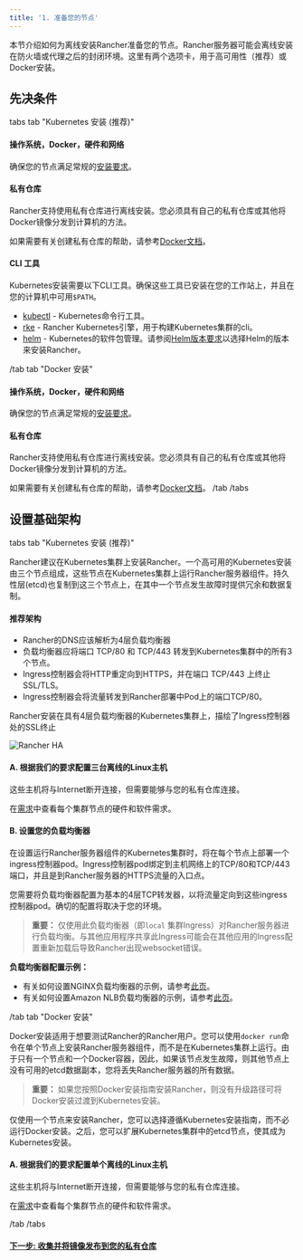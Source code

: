```yaml
---
title: '1. 准备您的节点'
---
```


本节介绍如何为离线安装Rancher准备您的节点。Rancher服务器可能会离线安装在防火墙或代理之后的封闭环境。这里有两个选项卡，用于高可用性（推荐）或Docker安装。

## 先决条件

 tabs 
 tab "Kubernetes 安装 (推荐)" 

#### 操作系统，Docker，硬件和网络

确保您的节点满足常规的[安装要求](/docs/installation/requirements/)。

#### 私有仓库

Rancher支持使用私有仓库进行离线安装。您必须具有自己的私有仓库或其他将Docker镜像分发到计算机的方法。

如果需要有关创建私有仓库的帮助，请参考[Docker文档](https://docs.docker.com/registry/)。

#### CLI 工具

Kubernetes安装需要以下CLI工具。确保这些工具已安装在您的工作站上，并且在您的计算机中可用`$PATH`。

- [kubectl](https://kubernetes.io/docs/tasks/tools/install-kubectl/#install-kubectl) - Kubernetes命令行工具。
- [rke]({{<baseurl>}}/rke/latest/en/installation/) - Rancher Kubernetes引擎，用于构建Kubernetes集群的cli。
- [helm](https://docs.helm.sh/using_helm/#installing-helm) - Kubernetes的软件包管理。请参阅[Helm版本要求](/docs/installation/options/helm-version)以选择Helm的版本来安装Rancher。

 /tab 
 tab "Docker 安装" 

#### 操作系统，Docker，硬件和网络

确保您的节点满足常规的[安装要求](/docs/installation/requirements/)。

#### 私有仓库

Rancher支持使用私有仓库进行离线安装。您必须具有自己的私有仓库或其他将Docker镜像分发到计算机的方法。

如果需要有关创建私有仓库的帮助，请参考[Docker文档](https://docs.docker.com/registry/)。
 /tab 
 /tabs 

## 设置基础架构

 tabs 
 tab "Kubernetes 安装 (推荐)" 

Rancher建议在Kubernetes集群上安装Rancher。一个高可用的Kubernetes安装由三个节点组成，这些节点在Kubernetes集群上运行Rancher服务器组件。持久性层(etcd)也复制到这三个节点上，在其中一个节点发生故障时提供冗余和数据复制。

#### 推荐架构

- Rancher的DNS应该解析为4层负载均衡器
- 负载均衡器应将端口 TCP/80 和 TCP/443 转发到Kubernetes集群中的所有3个节点。
- Ingress控制器会将HTTP重定向到HTTPS，并在端口 TCP/443 上终止 SSL/TLS。
- Ingress控制器会将流量转发到Rancher部署中Pod上的端口TCP/80。

<figcaption>Rancher安装在具有4层负载均衡器的Kubernetes集群上，描绘了Ingress控制器处的SSL终止</figcaption>

![Rancher HA](/img/rancher/ha/rancher2ha.svg)

#### A. 根据我们的要求配置三台离线的Linux主机

这些主机将与Internet断开连接，但需要能够与您的私有仓库连接。

在[需求](/docs/installation/requirements)中查看每个集群节点的硬件和软件需求。

#### B. 设置您的负载均衡器

在设置运行Rancher服务器组件的Kubernetes集群时，将在每个节点上部署一个ingress控制器pod。Ingress控制器pod绑定到主机网络上的TCP/80和TCP/443端口，并且是到Rancher服务器的HTTPS流量的入口点。

您需要将负载均衡器配置为基本的4层TCP转发器，以将流量定向到这些ingress控制器pod。确切的配置将取决于您的环境。

> **重要：**
> 仅使用此负载均衡器（即`local` 集群Ingress）对Rancher服务器进行负载均衡。与其他应用程序共享此Ingress可能会在其他应用的Ingress配置重新加载后导致Rancher出现websocket错误。

**负载均衡器配置示例：**

- 有关如何设置NGINX负载均衡器的示例，请参考[此页](/docs/installation/k8s-install/create-nodes-lb/nginx)。
- 有关如何设置Amazon NLB负载均衡器的示例，请参考[此页](/docs/installation/k8s-install/create-nodes-lb/nlb)。

 /tab 
 tab "Docker 安装" 

Docker安装适用于想要测试Rancher的Rancher用户。您可以使用`docker run`命令在单个节点上安装Rancher服务器组件，而不是在Kubernetes集群上运行。由于只有一个节点和一个Docker容器，因此，如果该节点发生故障，则其他节点上没有可用的etcd数据副本，您将丢失Rancher服务器的所有数据。

> **重要：** 如果您按照Docker安装指南安装Rancher，则没有升级路径可将Docker安装过渡到Kubernetes安装。

仅使用一个节点来安装Rancher，您可以选择遵循Kubernetes安装指南，而不必运行Docker安装。之后，您可以扩展Kubernetes集群中的etcd节点，使其成为Kubernetes安装。

#### A. 根据我们的要求配置单个离线的Linux主机

这些主机将与Internet断开连接，但需要能够与您的私有仓库连接。

在[需求](/docs/installation/requirements)中查看每个集群节点的硬件和软件需求。

 /tab 
 /tabs 

#### [下一步: 收集并将镜像发布到您的私有仓库](/docs/installation/other-installation-methods/air-gap/populate-private-registry/)

